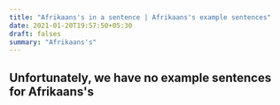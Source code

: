 ```yaml
---
title: "Afrikaans's in a sentence | Afrikaans's example sentences"
date: 2021-01-20T19:57:50+05:30
draft: falses
summary: "Afrikaans's"
---
```

## Unfortunately, we have no example sentences for Afrikaans's                 
